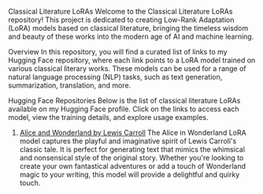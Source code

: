 Classical Literature LoRAs
Welcome to the Classical Literature LoRAs repository! This project is dedicated to creating Low-Rank Adaptation (LoRA) models based on classical literature, bringing the timeless wisdom and beauty of these works into the modern age of AI and machine learning.

Overview
In this repository, you will find a curated list of links to my Hugging Face repository, where each link points to a LoRA model trained on various classical literary works. These models can be used for a range of natural language processing (NLP) tasks, such as text generation, summarization, translation, and more.

Hugging Face Repositories
Below is the list of classical literature LoRAs available on my Hugging Face profile. Click on the links to access each model, view the training details, and explore usage examples.

1. <a href="https://huggingface.co/Daniel23Stack/Classical_Literature_LoRAs/blob/main/aliceinwonderlandzip.7z" target="_blank"> Alice and Wonderland by Lewis Carroll</a>
    The Alice in Wonderland LoRA model captures the playful and imaginative spirit of Lewis Carroll's classic tale. It is perfect for generating text that mimics the whimsical and nonsensical style of the original story. Whether you're looking to create your own fantastical adventures or add a touch of Wonderland magic to your writing, this model will provide a delightful and quirky touch.